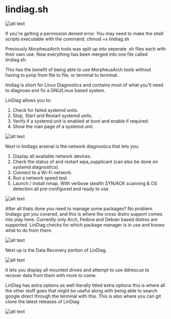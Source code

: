 # lindiag.sh
![alt text](https://i.imgur.com/CVdNfjL.png)

If you're getting a permission denied error. You may need to make the shell scripts executable with the command:
chmod +x lindiag.sh

Previously MorpheusArch tools was split up into seperate .sh files each with their own use. Now everything has been merged into one file called lindiag.sh.

This has the benefit of being able to use MorpheusArch tools without having to jump from file to file, or terminal to terminal.

lindiag is short for Linux Diagnostics and contains most of what you'll need to diagnose and fix a GNU/Linux based system.

LinDiag allows you to:

1) Check for failed systemd units.
2) Stop, Start and Restart systemd units.
3) Verify if a systemd unit is enabled at boot and enable if required.
4) Show the man page of a systemd unit.

![alt text](https://i.imgur.com/xpfuCPW.png)

Next in lindiags arsenal is the network diagnostics that lets you:

1) Display all available network devices.
2) Check the status of and restart wpa_supplicant (can also be done on systemd diagnostics).
3) Connect to a Wi-Fi network.
4) Run a network speed test.
5) Launch / install nmap. With verbose stealth SYN/ACK scanning & OS detection all pre-configured and ready to use

![alt text](https://i.imgur.com/AMe3wSc.png)

After all thats done you need to manage some packages? No problem lindiags got you covered, and this is where the cross distro support comes into play here. Currently only Arch, Fedora and Debian based distros are supported. LinDiag checks for which package manager is in use and knows what to do from there.

![alt text](https://i.imgur.com/39EojOo.png)

Next up is the Data Recovery portion of LinDiag.

![alt text](https://i.imgur.com/TbhpzYo.png)

It lets you display all mounted drives and attempt to use ddrescue to recover data from them with more to come.

LinDiag has extra options as well literally titled extra options this is where all the other stuff goes that might be useful along with being able to search google direct through the terminal with this. This is also where you can git clone the latest releases of LinDiag

![alt text](https://i.imgur.com/ru3WLtm.png)

